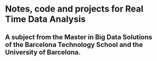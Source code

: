 # Notes, code and projects for Real Time Data Analysis
## A subject from the Master in Big Data Solutions of the Barcelona Technology School and the University of Barcelona.